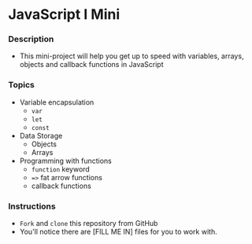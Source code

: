# JavaScript I Mini

### Description

* This mini-project will help you get up to speed with variables, arrays, objects and callback functions in JavaScript

### Topics

* Variable encapsulation
  * `var`
  * `let`
  * `const`
* Data Storage
  * Objects
  * Arrays
* Programming with functions
  * `function` keyword
  * `=>` fat arrow functions
  * callback functions

### Instructions

* `Fork` and `clone` this repository from GitHub
* You'll notice there are [FILL ME IN] files for you to work with.
